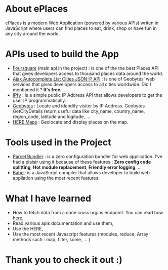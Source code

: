 # About ePlaces

ePlaces is a modern Web Application (powered by various APIs) writen in JavaScript where users can find places to eat, drink, shop or have fun in any city around the world.

# APIs used to build the App

- [Foursquare](https://developer.foursquare.com/) (main api in the project) : is one of the the best Places API that gives developers access to thousand places data around the world.
- [Ajax Autocomplete List Cities JSON-P API](http://geobytes.com/free-ajax-cities-jsonp-api/) : is one of Geobytes’ web services that gives developers access to all cities worldwide. Did I mentioned it ? **It's free**.
- [IPfy](https://www.ipify.org/) : is a simple public IP Address API that allows developers to get the user IP programmatically.
- [Geobytes](http://getcitydetails.geobytes.com/) : Locate and idendify visitor by IP Address. Geobytes GetCityDetails return useful data like city_name, country_name, region_code, latitude and logitude, ...
- [HERE Maps](https://developer.here.com/documentation/maps/topics/quick-start.html) : Geolocate and display places on the map.

# Tools used in the Project

- [Parcel Bundler](https://en.parceljs.org/) : is a zero configuration bundler for web application. I've had a plaisir using it because of these features : **Zero config code splitting**, **Hot module replacement**, **Friendly error logging**, ...
- [Babel](https://babeljs.io/): is a JavaScript compiler that allows developer to build web appliation using the most recent features.

# What I have learned

- How to fetch data from a none cross orgins endpoint. You can read how [here](https://cors-anywhere.herokuapp.com/),
- Read various apis documentation and use them,
- Use the HERE,
- Use the most recent Javascript features (modules, reduce, Array methods such : map, filter, some, ... )

# Thank you to check it out :)
